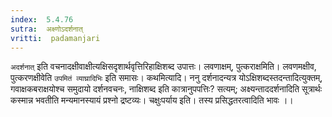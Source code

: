 ```yaml
---
index:  5.4.76
sutra:  अक्ष्णोऽदर्शनात्
vritti:  padamanjari
---
```


`अदर्शनात्` इति वचनादक्षीवाक्षीत्यक्षिसदृशार्थवृत्तिरिहाक्षिशब्द उपात्तः। लवणाक्षम्, पुत्कराक्षमिति। लवणमक्षीव, पुत्करणक्षीवेति `उपमितं व्याघ्रादिभिः` इति समासः।
कथमित्यादि। ननु दर्शनादन्यत्र योऽक्षिशब्दस्तदन्तादित्युक्तम्, गवाक्षकबराक्षयोश्च समुदायो दर्शनवचनः, नाक्षिशब्द इति कात्रानुपपत्तिः? सत्यम्; अक्ष्यन्ताददर्शनादिति सूत्रार्थः कस्मान्न भवतीति मन्यमानस्यायं प्रश्नो द्रष्टव्यः। चक्षुःपर्याय इति। तस्य प्रसिद्धतरत्वादिति भावः ।।

